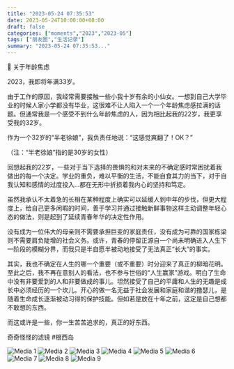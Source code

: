 ```yaml
---
title: "2023-05-24 07:35:53"
date: 2023-05-24T10:00:00+08:00
draft: false
categories: ["moments","2023","2023-05"]
tags: ["朋友圈","生活记录"]
summary: "2023-05-24 07:35:53..."
---
```


🫢 关于年龄焦虑

2023，我即将年满33岁。

由于工作的原因，我经常需要接触一些小我十岁有余的小仙女。一想到自己大学毕业的时候人家小学都没有毕业，这很难不让人陷入一个一个年龄焦虑感拉满的话题。但通常我是一个感受不到什么年龄焦虑的人，因为相比起我的22岁，我更享受我的32岁。

作为一个32岁的“半老徐娘”，我负责任地说：“这感觉爽翻了！OK？”

（注：“半老徐娘”指的是30岁的女性）

回想起我的22岁，一些对于当下选择的畏惧的和对未来的不确定感时常困扰着我做出的每一个决定。学业的重负，难以平衡的生活，不能自食其力的当下，对于自我认知和感情的过度投入…都在无形中折损着我内心的坚持和笃定。

虽然我承认不太着急的长相在某种程度上确实可以延缓人到中年的步伐，但更大程度上，给自己更多闲暇的时间，善于学习并通过接触新鲜事物这样主动调整年轻心态的做法，则是起到了延续青春年华的决定性作用。

没有成为一位伟大的母亲则不需要承担巨变的家庭责任，没有成为可靠的国家栋梁则不需要肩负陡增的社会义务。或许，青春的停留正源自一个尚未明确进入人生下一阶段的模糊分界，而我只是半自愿半被动地接受了无法真正“长大”的事实。

其实，我也不确定在人生的哪一个重要（或不重要）时分迎来了真正的柳暗花明。至此之后，我不再在意别人的看法，也不参与世俗的“人生赢家”游戏。明白了生命中没有非要爱到的人和非要做成的事儿。坦然接受了自己的平庸和人生的无趣是成长中必须经历的一个坎儿。开心的做一名无益于社会发展和家庭和谐的撸瑟儿，是随着生命成长逐渐被动习得的保护技能。但如若是放在十年之前，这定是自己想都不敢想的东西。

而这或许是一些，你一生苦苦追求的，真正的好东西。

奇奇怪怪的滤镜 #根西岛

![Media 1](/Moments/photos/2023-05-24/202305240735530.jpg)
![Media 2](/Moments/photos/2023-05-24/202305240735531.jpg)
![Media 3](/Moments/photos/2023-05-24/202305240735532.jpg)
![Media 4](/Moments/photos/2023-05-24/202305240735533.jpg)
![Media 5](/Moments/photos/2023-05-24/202305240735534.jpg)
![Media 6](/Moments/photos/2023-05-24/202305240735535.jpg)
![Media 7](/Moments/photos/2023-05-24/202305240735536.jpg)
![Media 8](/Moments/photos/2023-05-24/202305240735537.jpg)
![Media 9](/Moments/photos/2023-05-24/202305240735538.jpg)

